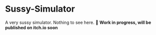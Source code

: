 # Sussy-Simulator
A very sussy simulator. Nothing to see here. 🙂
**Work in progress, will be published on itch.io soon**
